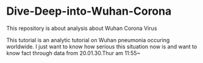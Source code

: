 # Dive-Deep-into-Wuhan-Corona
This repository is about analysis about Wuhan Corona Virus 

This tutorial is an analytic tutorial on Wuhan pneumonia occuring worldwide.
I just want to know how serious this situation now is and want to know fact through data
from 20.01.30.Thur am 11:55~
